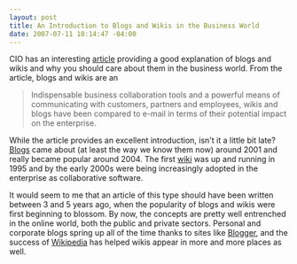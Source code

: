 ```yaml
---
layout: post
title: An Introduction to Blogs and Wikis in the Business World
date: 2007-07-11 10:14:47 -04:00
---
```


CIO has an interesting [article](http://www.cio.com/article/122701/ABC_An_Introduction_to_Blogs_and_Wikis_in_the_Business_World/1) providing a good explanation of blogs and wikis and why you should care about them in the business world. From the article, blogs and wikis are an

> Indispensable business collaboration tools and a powerful means of communicating with customers, partners and employees, wikis and blogs have been compared to e-mail in terms of their potential impact on the enterprise.

While the article provides an excellent introduction, isn't it a little bit late? [Blogs](http://en.wikipedia.org/wiki/Blog) came about (at least the way we know them now) around 2001 and really became popular around 2004. The first [wiki](http://en.wikipedia.org/wiki/Wiki) was up and running in 1995 and by the early 2000s were being increasingly adopted in the enterprise as collaborative software.

It would seem to me that an article of this type should have been written between 3 and 5 years ago, when the popularity of blogs and wikis were first beginning to blossom. By now, the concepts are pretty well entrenched in the online world, both the public and private sectors. Personal and corporate blogs spring up all of the time thanks to sites like [Blogger](www.blogger.com), and the success of [Wikipedia](http://www.wikipedia.org/) has helped wikis appear in more and more places as well.
